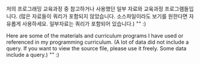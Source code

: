 저의 프로그래밍 교육과정 중 참고하거나 사용했던 일부 자료와 교육과정 프로그램들입니다. 
(많은 자료들이 쿼리가 포함되지 않았습니다. 소스파일이라도 보기를 원한다면 자유롭게 사용하세요.  일부자료는 쿼리가 포함되어 있습니다.)  ""    :)


Here are some of the materials and curriculum programs I have used or referenced in my programming curriculum.
(A lot of data did not include a query. If you want to view the source file, please use it freely. Some data include a query.) "" :)